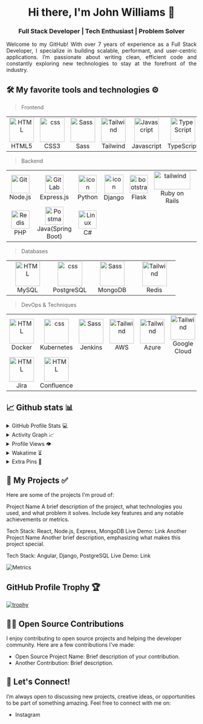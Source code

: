 <!-- <img src="https://raw.githubusercontent.com/rzashakeri/rzashakeri/main/intro.gif" alt="👋 Hi there! I'm reza" title="👋 Hi there! I'm reza"/> -->
<h1 align="center">Hi there, I'm John Williams 👋</h1>
<h3 align="center">Full Stack Developer | Tech Enthusiast | Problem Solver</h3>
<p align="justify">
Welcome to my GitHub! With over 7 years of experience as a Full Stack Developer, I specialize in building scalable, performant, and user-centric applications. I’m passionate about writing clean, efficient code and constantly exploring new technologies to stay at the forefront of the industry.

</p>

## 🛠️ My favorite tools and technologies ⚙️

> Frontend

<table>
  <tr>
    <td align="center"  width="96">
        <img src="https://seeklogo.com/images/H/html5-without-wordmark-color-logo-14D252D878-seeklogo.com.png" width="65" height="65" alt="HTML" />
      <br>HTML5
    </td>
    <td align="center" width="96">
        <img src="https://upload.wikimedia.org/wikipedia/commons/6/62/CSS3_logo.svg" width="65" height="65" alt="css" />
      <br>CSS3
    </td>
    <td align="center" width="96">
        <img src="https://upload.wikimedia.org/wikipedia/commons/9/96/Sass_Logo_Color.svg" alt="Sass" width="65" height="65" />
      <br>
      Sass
    </td>
    <td align="center" width="96">
      <a href="#macropower-tech">
        <img src="https://skillicons.dev/icons?i=tailwind" alt="Tailwind" width="65" height="65" />
      </a>
      <br>Tailwind
    </td>
    <td align="center" width="96">
        <img src="https://techstack-generator.vercel.app/js-icon.svg" alt="Javascript" width="65" height="65" />
      <br>Javascript
    </td>
    <td align="center" width="96">
        <img src="https://techstack-generator.vercel.app/ts-icon.svg" alt="TypeScript" width="65" height="65" />
      <br>TypeScript
    </td>
       <td align="center" width="96">
        <img src="https://www.vectorlogo.zone/logos/reactjs/reactjs-icon.svg" alt="React.js" width="65" height="65" />
      <br>React.js
    </td>
       <td align="center" width="96">
        <img src="https://upload.wikimedia.org/wikipedia/commons/c/cf/Angular_full_color_logo.svg" width="65" height="65" alt="Angular" />
      <br>Angular
    </td>
    <td align="center" width="96">
        <img src="https://upload.wikimedia.org/wikipedia/commons/9/95/Vue.js_Logo_2.svg" width="65" height="65" alt="Vue.js" />
      <br>Vue.js
    </td>  
  </tr>
</table>

> Backend

  <table>
  <tr>
    <td align="center" width="96">
        <img src="https://www.vectorlogo.zone/logos/nodejs/nodejs-icon.svg" width="48" height="48" alt="Git" />
      <br>Node.js
    </td>
    <td align="center"  width="96">
        <img src="https://www.vectorlogo.zone/logos/expressjs/expressjs-icon.svg" width="48" height="48" alt="GitLab" />
      <br>Express.js
    </td>
    <td align="center" width="96">
      <a href="#macropower-tech">
        <img src="https://techstack-generator.vercel.app/python-icon.svg" alt="icon" width="48" height="48" />
      </a>
      <br>Python
    </td>
    <td align="center" width="96">
        <img src="https://techstack-generator.vercel.app/django-icon.svg" alt="icon" width="50" height="50" />
      <br>Django
    </td>
    <td align="center"  width="96">
        <img src="https://icon.icepanel.io/Technology/svg/Flask.svg" width="48" height="48" alt="bootstrap" />
      <br>Flask
    </td>
    <td align="center" width="96">
        <img src="https://upload.wikimedia.org/wikipedia/commons/6/62/Ruby_On_Rails_Logo.svg" width="96" height="48" alt="tailwind" />
      <br>Ruby on Rails
    </td>
        <td align="center" width="96">
        <img src="https://techstack-generator.vercel.app/restapi-icon.svg" width="48" height="48" alt="jquery" />
      <br>RESTful APIs
    </td>
        <td align="center" width="96">
        <img src="https://graphql.org/_next/static/media/logo.ad338028.svg" width="48" height="48" alt="jquery" />
      <br>GraphQL
    </td>
            <td align="center" width="96">
        <img src="https://www.svgrepo.com/show/354553/websocket.svg" width="48" height="48" alt="ASP.NET Core" />
      <br>Websockets
    </td>
  </tr>
   <tr>
    <td align="center" width="96">
        <img src="https://upload.wikimedia.org/wikipedia/commons/2/27/PHP-logo.svg" width="48" height="48" alt="Redis" />
      <br>PHP
    </td>
        <td align="center" width="96">
        <img src="https://upload.wikimedia.org/wikipedia/commons/7/79/Spring_Boot.svg" width="48" height="48" alt="Postman" />
      <br>Java(Spring Boot)
    </td>
            <td align="center" width="96">
        <img src="https://upload.wikimedia.org/wikipedia/commons/b/bd/Logo_C_sharp.svg" width="48" height="48" alt="Linux" />
      <br>C#
    </td>
    
  </tr>
 <tr>
 </tr>
</table>


> Databases

<table>
  <tr>
    <td align="center"  width="96">
        <img src="https://www.vectorlogo.zone/logos/mysql/mysql-official.svg" width="65" height="65" alt="HTML" />
      <br>MySQL
    </td>
    <td align="center" width="96">
        <img src="https://skillicons.dev/icons?i=postgres" width="65" height="65" alt="css" />
      <br>PostgreSQL
    </td>
    <td align="center" width="96">
        <img src="https://www.vectorlogo.zone/logos/mongodb/mongodb-icon.svg" alt="Sass" width="65" height="65" />
      <br>
      MongoDB
    </td>
    <td align="center" width="96">
      <a href="#macropower-tech">
        <img src="https://upload.wikimedia.org/wikipedia/commons/6/64/Logo-redis.svg" alt="Tailwind" width="65" height="65" />
      </a>
      <br>Redis
    </td>
  </tr>
</table>

> DevOps & Techniques

<table>
  <tr>
    <td align="center"  width="96">
        <img src="https://techstack-generator.vercel.app/docker-icon.svg" width="65" height="65" alt="HTML" />
      <br>Docker
    </td>
    <td align="center" width="96">
        <img src="https://upload.wikimedia.org/wikipedia/commons/3/39/Kubernetes_logo_without_workmark.svg" width="65" height="65" alt="css" />
      <br>Kubernetes
    </td>
    <td align="center" width="96">
        <img src="https://upload.wikimedia.org/wikipedia/commons/e/e9/Jenkins_logo.svg" alt="Sass" width="65" height="65" />
      <br>
      Jenkins
    </td>
    <td align="center" width="96">
      <a href="#macropower-tech">
        <img src="https://upload.wikimedia.org/wikipedia/commons/9/93/Amazon_Web_Services_Logo.svg" alt="Tailwind" width="65" height="65" />
      </a>
      <br>AWS
    </td>
    <td align="center" width="96">
      <a href="#macropower-tech">
        <img src="https://upload.wikimedia.org/wikipedia/commons/f/fa/Microsoft_Azure.svg" alt="Tailwind" width="65" height="65" />
      </a>
      <br>Azure
    </td>
    <td align="center" width="96">
      <a href="#macropower-tech">
        <img src="https://uxwing.com/wp-content/themes/uxwing/download/brands-and-social-media/google-cloud-icon.png" alt="Tailwind" width="65" height="65" />
      </a>
      <br>Google Cloud
    </td>
    <td align="center" width="96">
      <a href="#macropower-tech">
        <img src="https://skillicons.dev/icons?i=git" alt="Tailwind" width="65" height="65" />
      </a>
      <br>Git
    </td>
    <td align="center" width="96">
      <a href="#macropower-tech">
        <img src="https://techstack-generator.vercel.app/github-icon.svg" alt="Tailwind" width="65" height="65" />
      </a>
      <br>Github
    </td>
  </tr>
  <tr>
    <td align="center"  width="96">
        <img src="https://www.vectorlogo.zone/logos/atlassian_jira/atlassian_jira-icon.svg" width="65" height="65" alt="HTML" />
      <br>Jira
    </td>
    <td align="center"  width="96">
        <img src="https://cdn.iconscout.com/icon/free/png-512/free-confluence-logo-icon-download-in-svg-png-gif-file-formats--technology-social-media-company-brand-vol-2-pack-logos-icons-3029929.png?f=webp&w=512" width="65" height="65" alt="HTML" />
      <br>Confluence
    </td>
    
  </tr>
</table>

## 📈 Github stats 📊

<details>
  <summary>GitHub Profile Stats 💻</summary>
  <br/>
    <a href="https://github.com/anuraghazra/github-readme-stats"><img alt="rzashakeri's Github Stats" src="https://github-readme-stats.vercel.app/api/?username=rzashakeri&show_icons=true&count_private=true&theme=default&hide_border=true&bg_color=fff&title_color=00E676&icon_color=00E676" height="192px"/></a>
  <a href="https://github.com/anuraghazra/github-readme-stats"><img alt="rzashakeri's Top Languages" src="https://github-readme-stats.vercel.app/api/top-langs/?username=rzashakeri&langs_count=8&layout=compact&theme=default&hide_border=true&bg_color=fff&title_color=000&icon_color=000&hide=Jupyter%20Notebook" height="192px"/></a>
  <br/>
</details>

<details>
  <summary>Activity Graph 📈</summary>
  <br/>

[![Ashutosh's github activity graph](https://github-readme-activity-graph.vercel.app/graph?username=rzashakeri&bg_color=ffffff&color=000000&line=04e61b&point=403d3d&area=true&hide_border=true)](https://github.com/ashutosh00710/github-readme-activity-graph)

</details>


<details>
  <summary>Profile Views 👁️</summary>
  <br/>
  <img src="https://komarev.com/ghpvc/?username=rzashakerie&label=PROFILE+VIEWS&style=for-the-badge&color=brightgreen">

</details>


<details>
  <summary>Wakatime ⏳</summary>
  <br/>
  <img src="https://wakatime.com/share/@rzashakeri/d6dcb7a2-5e70-49f5-ae5c-39405f92ffb3.png">
  <br/>
  <br/>
  <br/>

  <img src="https://wakatime.com/share/@rzashakeri/b43da924-55df-4315-897d-e4dd9fb798f9.png">
</details>


<details>
  <summary>Extra Pins 📌</summary>
  <br/>
  <a href="https://github.com/rzashakeri/Lorem-Farsi">
  <img align="center" src="https://github-readme-stats.vercel.app/api/pin/?username=rzashakeri&repo=Lorem-Farsi&theme=default" />
</a>
  <br/>
  <br/>
 
   <a href="https://github.com/rzashakeri/Happier">
  <img align="center" src="https://github-readme-stats.vercel.app/api/pin/?username=rzashakeri&repo=Happier&theme=default" />
</a>
  <br/>
  <br/>
 
   <a href="https://github.com/rzashakeri/telegram-bot-template">
  <img align="center" src="https://github-readme-stats.vercel.app/api/pin/?username=rzashakeri&repo=telegram-bot-template&theme=default" />
 </a>


   <br/>
  <br/>
 
   <a href="https://github.com/rzashakeri/personal-site">
  <img align="center" src="https://github-readme-stats.vercel.app/api/pin/?username=rzashakeri&repo=personal-site&theme=default" />
 </a>
 
</details>

## 🚀 My Projects ✅

Here are some of the projects I'm proud of:

Project Name
A brief description of the project, what technologies you used, and what problem it solves. Include key features and any notable achievements or metrics.

Tech Stack: React, Node.js, Express, MongoDB
Live Demo: Link
Another Project Name
Another brief description, emphasizing what makes this project special.

Tech Stack: Angular, Django, PostgreSQL
Live Demo: Link

![Metrics](https://metrics.lecoq.io/rzashakeri?template=classic&base.header=0&base.activity=0&base.community=0&base.repositories=0&base.metadata=0&activity=1&base=header%2C%20activity%2C%20community%2C%20repositories%2C%20metadata&base.indepth=false&base.hireable=false&base.skip=false&activity=false&activity.limit=5&activity.load=300&activity.days=14&activity.visibility=all&activity.timestamps=true&activity.filter=all&config.timezone=Asia%2FTehran)

## GitHub Profile Trophy 🏆

[![trophy](https://github-profile-trophy.vercel.app/?username=rzashakeri&row=1&margin-w=40)](https://github.com/ryo-ma/github-profile-trophy)

## 🧑‍💻 Open Source Contributions
I enjoy contributing to open source projects and helping the developer community. Here are a few contributions I’ve made:

- Open Source Project Name: Brief description of your contribution.
- Another Contribution: Brief description.

## 💬 Let's Connect!
I’m always open to discussing new projects, creative ideas, or opportunities to be part of something amazing. Feel free to connect with me on:

- Instagram
